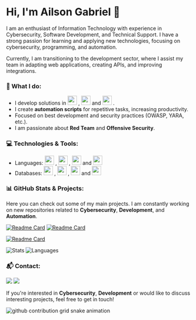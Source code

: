 # Hi, I'm Ailson Gabriel 👋

I am an enthusiast of Information Technology with experience in Cybersecurity, Software Development, and Technical Support. I have a strong passion for learning and applying new technologies, focusing on cybersecurity, programming, and automation.

Currently, I am transitioning to the development sector, where I assist my team in adapting web applications, creating APIs, and improving integrations.

### 🚀 What I do:
- I develop solutions in 
            <img src="https://cdn.jsdelivr.net/gh/devicons/devicon@latest/icons/python/python-original.svg" width="25" height="25" />
          , 
            <img src="https://cdn.jsdelivr.net/gh/devicons/devicon@latest/icons/csharp/csharp-original.svg" width="25" height="25"/>
           and 
            <img src="https://cdn.jsdelivr.net/gh/devicons/devicon@latest/icons/javascript/javascript-original.svg" width="25" height="25"/>
          .
- I create **automation scripts** for repetitive tasks, increasing productivity.
- Focused on best development and security practices (OWASP, YARA, etc.).
- I am passionate about **Red Team** and **Offensive Security**.

### 💻 Technologies & Tools:
- Languages: <img src="https://cdn.jsdelivr.net/gh/devicons/devicon@latest/icons/python/python-original.svg" width="25" height="25" />
          , 
            <img src="https://cdn.jsdelivr.net/gh/devicons/devicon@latest/icons/csharp/csharp-original.svg" width="25" height="25"/>
           ,
            <img src="https://cdn.jsdelivr.net/gh/devicons/devicon@latest/icons/cplusplus/cplusplus-original.svg" width="25" height="25"/>
           and 
            <img src="https://cdn.jsdelivr.net/gh/devicons/devicon@latest/icons/javascript/javascript-original.svg" width="25" height="25"/>
- Databases: 
            <img src="https://cdn.jsdelivr.net/gh/devicons/devicon@latest/icons/mysql/mysql-original.svg" width="25" height="25"/>
          , 
            <img src="https://cdn.jsdelivr.net/gh/devicons/devicon@latest/icons/sqlite/sqlite-original.svg" width="25" height="25"/>
          , 
            <img src="https://cdn.jsdelivr.net/gh/devicons/devicon@latest/icons/postgresql/postgresql-original.svg" width="25" height="25"/>
            and
            <img src="https://cdn.jsdelivr.net/gh/devicons/devicon@latest/icons/azuresqldatabase/azuresqldatabase-original.svg" width="25" height="25"/>
          


### 📊 GitHub Stats & Projects:
Here you can check out some of my main projects. I am constantly working on new repositories related to **Cybersecurity**, **Development**, and **Automation**.

[![Readme Card](https://github-readme-stats.vercel.app/api/pin/?username=ailsongabriel&repo=CyberShield-Finder&theme=transparent)](https://github.com/ailsongabriel/CyberShield-Finder)
[![Readme Card](https://github-readme-stats.vercel.app/api/pin/?username=ailsongabriel&repo=GetFileHashes&theme=transparent&description_lines_count=2&card_width=700)](https://github.com/ailsongabriel/GetFileHashes)

[![Readme Card](https://github-readme-stats.vercel.app/api/pin/?username=ailsongabriel&repo=YaraRuleGenerator&theme=transparent)](https://github.com/ailsongabriel/YaraRuleGenerator)


![Stats](https://github-readme-stats.vercel.app/api?username=ailsongabriel&theme=transparent&show_icons=true&hide_border=false&count_private=true&include_all_commits=true&text_bold=true) 
![Languages](https://github-readme-stats.vercel.app/api/top-langs/?username=ailsongabriel&theme=transparent&langs_count=3&text_bold=true) 

### 📬 Contact:

<div>
<a href = "mailto:ailson.gabriel.sv@gmail.com"><img loading="lazy" src="https://img.shields.io/badge/Gmail-D14836?style=for-the-badge&logo=gmail&logoColor=white" target="_blank"></a>
<a href="https://www.linkedin.com/in/ailsongabriel/" target="_blank"><img loading="lazy" src="https://img.shields.io/badge/-LinkedIn-%230077B5?style=for-the-badge&logo=linkedin&logoColor=white" target="_blank"></a>   
</div>

If you're interested in **Cybersecurity**, **Development** or would like to discuss interesting projects, feel free to get in touch!

<picture>
  <source media="(prefers-color-scheme: dark)" srcset="https://raw.githubusercontent.com/ailsongabriel/ailsongabriel/output/github-contribution-grid-snake-dark.svg">
  <source media="(prefers-color-scheme: light)" srcset="https://raw.githubusercontent.com/ailsongabriel/ailsongabriel/output/github-contribution-grid-snake.svg">
  <img alt="github contribution grid snake animation" src="https://raw.githubusercontent.com/ailsongabriel/ailsongabriel/output/github-contribution-grid-snake.svg">
</picture>
